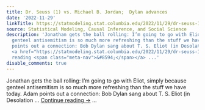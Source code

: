 ```yaml
---
title: Dr. Seuss (1) vs. Michael B. Jordan;  Dylan advances
date: '2022-11-29'
linkTitle: https://statmodeling.stat.columbia.edu/2022/11/29/dr-seuss-1-vs-michael-b-jordan-dylan-advances/
source: Statistical Modeling, Causal Inference, and Social Science
description: 'Jonathan gets the ball rolling: I’m going to go with Eliot, simply because
  genteel antisemitism is so much more refreshing than the stuff we have today. Adam
  points out a connection: Bob Dylan sang about T. S. Eliot (in Desolation &#8230;
  <a href="https://statmodeling.stat.columbia.edu/2022/11/29/dr-seuss-1-vs-michael-b-jordan-dylan-advances/">Continue
  reading <span class="meta-nav">&#8594;</span></a> ...'
disable_comments: true
---
```

Jonathan gets the ball rolling: I’m going to go with Eliot, simply because genteel antisemitism is so much more refreshing than the stuff we have today. Adam points out a connection: Bob Dylan sang about T. S. Eliot (in Desolation &#8230; <a href="https://statmodeling.stat.columbia.edu/2022/11/29/dr-seuss-1-vs-michael-b-jordan-dylan-advances/">Continue reading <span class="meta-nav">&#8594;</span></a> ...